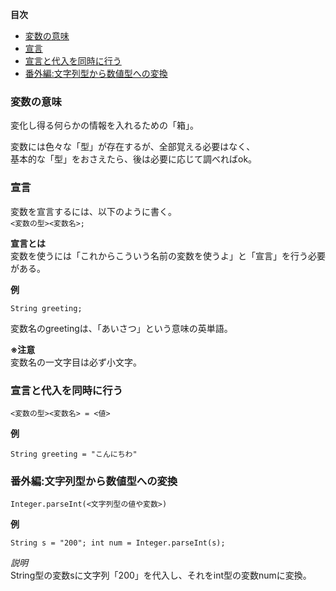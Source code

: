 **目次**
* [変数の意味](#変数の意味)
* [宣言](#宣言)
* [宣言と代入を同時に行う](#宣言と代入を同時に行う)
* [番外編:文字列型から数値型への変換](#番外編:文字列型から数値型への変換)

### 変数の意味  
変化し得る何らかの情報を入れるための「箱」。  

変数には色々な「型」が存在するが、全部覚える必要はなく、  
基本的な「型」をおさえたら、後は必要に応じて調べればok。  

### 宣言  
変数を宣言するには、以下のように書く。   
`<変数の型><変数名>;`  

**宣言とは**  
変数を使うには「これからこういう名前の変数を使うよ」と「宣言」を行う必要がある。  

**例**

`String greeting;`  

変数名のgreetingは、「あいさつ」という意味の英単語。

**※注意**  
変数名の一文字目は必ず小文字。

### 宣言と代入を同時に行う  

`<変数の型><変数名> = <値>`

**例**

`String greeting = "こんにちわ"`

### 番外編:文字列型から数値型への変換  

`Integer.parseInt(<文字列型の値や変数>)`  

**例**  

`String s = "200"; int num = Integer.parseInt(s);`  

*説明*  
String型の変数sに文字列「200」を代入し、それをint型の変数numに変換。

